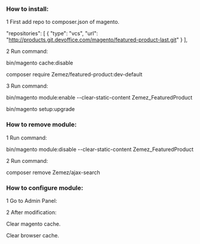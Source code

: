 ### How to install:

1 First add repo to composer.json of magento.

"repositories": [
        {
            "type": "vcs",
            "url": "http://products.git.devoffice.com/magento/featured-product-last.git"
        }
    ],

2 Run command:

bin/magento cache:disable

composer require Zemez/featured-product:dev-default

3 Run command:

bin/magento module:enable --clear-static-content Zemez_FeaturedProduct

bin/magento setup:upgrade


### How to remove module:

1 Run command:

bin/magento module:disable --clear-static-content Zemez_FeaturedProduct

2 Run command:

composer remove Zemez/ajax-search



### How to configure module:

1 Go to Admin Panel:

2 After modification:

Clear magento cache.

Clear browser cache.